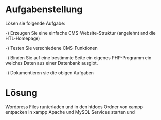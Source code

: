 # Aufgabenstellung
Lösen sie folgende Aufgabe:

-) Erzeugen Sie eine einfache CMS-Website-Struktur (angelehnt and die HTL-Homepage)

-) Testen Sie verschiedene CMS-Funktionen

-) Binden Sie auf eine bestimmte Seite ein eigenes PHP-Programm ein welches Daten aus einer Datenbank ausgibt.

-) Dokumentieren sie die obigen Aufgaben

# Lösung

Wordpress Files runterladen und in den htdocs Ordner von xampp entpacken
in xampp Apache und MySQL Services starten und 